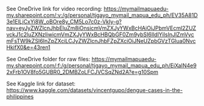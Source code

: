 See OneDrive link for video recording: https://mymailmapuaedu-my.sharepoint.com/:v:/g/personal/tjgayo_mymail_mapua_edu_ph/EV35A81D3e1ElLjCxYi8W_oBOre8y_CM5Lo7c0z-VkIy-g?nav=eyJyZWZlcnJhbEluZm8iOnsicmVmZXJyYWxBcHAiOiJPbmVEcml2ZUZvckJ1c2luZXNzIiwicmVmZXJyYWxBcHBQbGF0Zm9ybSI6IldlYiIsInJlZmVycmFsTW9kZSI6InZpZXciLCJyZWZlcnJhbFZpZXciOiJNeUZpbGVzTGlua0NvcHkifX0&e=43ren1

See OneDrive folder for raw files: https://mymailmapuaedu-my.sharepoint.com/:f:/g/personal/tjgayo_mymail_mapua_edu_ph/EiXaIN4e92xFrb1OV8fo5GUBR0_2DMBZoLFCJVCSqZNd2A?e=g10Spm

See Kaggle link for dataset: https://www.kaggle.com/datasets/vincentgupo/dengue-cases-in-the-philippines
